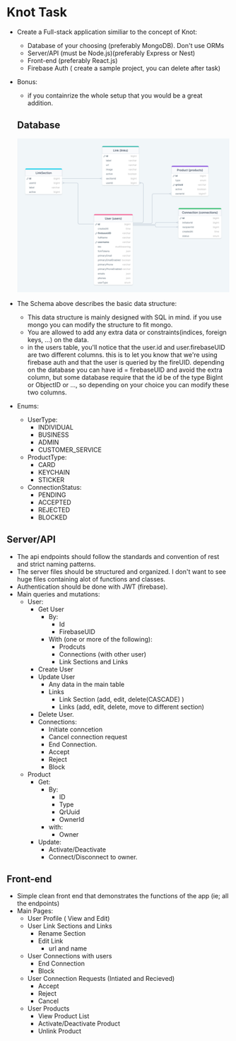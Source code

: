 # Knot Task

- Create a Full-stack application similiar to the concept of Knot:

  - Database of your choosing (preferably MongoDB). Don't use ORMs
  - Server/API (must be Node.js)(preferably Express or Nest)
  - Front-end (preferably React.js)
  - Firebase Auth ( create a sample project, you can delete after task)

- Bonus:

  - if you containrize the whole setup that you would be a great addition.

  ## Database

  ![knot](./assets/knot_task_db_schema.jpg)

- The Schema above describes the basic data structure:
  - This data structure is mainly designed with SQL in mind. if you use mongo you can modify the structure to fit mongo.
  - You are allowed to add any extra data or constraints(indices, foreign keys, ...) on the data.
  - in the users table, you'll notice that the user.id  and user.firebaseUID are two different columns. this is to let you know that we're using firebase auth and that the user is queried by the fireUID. depending on the database you can have id = firebaseUID and avoid the extra column, but some database require that the id be of the type BigInt or ObjectID or ..., so depending on your choice you can modify these two columns.
- Enums:
  - UserType:
    - INDIVIDUAL
    - BUSINESS
    - ADMIN
    - CUSTOMER_SERVICE
  - ProductType:
    - CARD
    - KEYCHAIN
    - STICKER
  - ConnectionStatus:
    - PENDING
    - ACCEPTED
    - REJECTED
    - BLOCKED

## Server/API

- The api endpoints should follow the standards and convention of rest and strict naming patterns.
- The server files should be structured and organized. I don't want to see huge files containing alot of functions and classes.
- Authentication should be done with JWT (firebase).
- Main queries and mutations:
  - User:
    - Get User
      - By:
        -  Id
        - FirebaseUID
      - With (one or more of the following):
        - Prodcuts
        - Connections (with other user)
        - Link Sections and Links
    - Create User
    - Update User
      - Any data in the main table
      - Links
        - Link Section (add, edit, delete(CASCADE) )
        - Links (add, edit, delete, move to different section)
    - Delete User.
    - Connections:
      - Initiate conncetion
      - Cancel connection request
      - End Connection.
      - Accept
      - Reject
      - Block
  - Product
    - Get:
      - By:
        - ID
        - Type
        - QrUuid
        - OwnerId
      - with:
        - Owner
    - Update:
      - Activate/Deactivate
      - Connect/Disconnect to owner.



## Front-end

- Simple clean front end that demonstrates the functions of the app (ie; all the endpoints)
- Main Pages:
  - User Profile ( View and Edit)
  - User Link Sections and Links
    - Rename Section
    - Edit Link
      - url and name
  - User Connections with users
    - End Connection
    - Block
  - User Connection Requests (Intiated and Recieved)
    - Accept
    - Reject
    - Cancel
  - User Products
    - View Product List
    - Activate/Deactivate Product
    - Unlink Product
